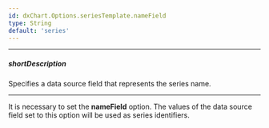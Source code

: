 ```yaml
---
id: dxChart.Options.seriesTemplate.nameField
type: String
default: 'series'
---
```

---
##### shortDescription
Specifies a data source field that represents the series name.

---
It is necessary to set the **nameField** option. The values of the data source field set to this option will be used as series identifiers.